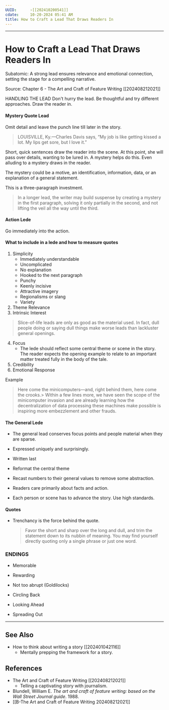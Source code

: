 ```yaml
---
UUID:      ›[[202410200541]] 
cdate:     10-20-2024 05:41 AM
title: How to Craft a Lead That Draws Readers In 
---
```


---
# How to Craft a Lead That Draws Readers In  
Subatomic: A strong lead ensures relevance and emotional connection, setting the stage for a compelling narrative.

Source: Chapter 6 - The Art and Craft of Feature Writing [[202408212021]]

HANDLING THE LEAD
Don't hurry the lead. Be thoughtful and try different approaches. Draw the reader in. 

#### Mystery Quote Lead
Omit detail and leave the punch line till later in the story.
> LOUISVILLE, Ky.—Charles Davis says, “My job is like getting kissed a lot. My lips get sore, but I love it.”

Short, quick sentences draw the reader into the scene. At this point, she will pass over details, wanting to be lured in. A mystery helps do this. Even alluding to a mystery draws in the reader.

The mystery could be a motive, an identification, information, data, or an explanation of a general statement.

This is a three-paragraph investment.
  > In a longer lead, the writer may build suspense by creating a mystery in the first paragraph, solving it only partially in the second, and not lifting the veil all the way until the third.

#### Action Lede
Go immediately into the action. 

#### What to include in a lede and how to measure quotes
1. Simplicity
    - Immediately understandable
    - Uncomplicated
    - No explanation
    - Hooked to the next paragraph 
    - Punchy
    - Keenly incisive
    - Attractive imagery
    - Regionalisms or slang 
    - Variety
2. Theme Relevance
3. Intrinsic Interest
  > Slice-of-life leads are only as good as the material used. In fact, dull people doing or saying dull things make worse leads than lackluster general openings.
4. Focus
     - The lede should reflect some central theme or scene in the story. The reader expects the opening example to relate to an important matter treated fully in the body of the tale.
5. Credibility
6. Emotional Response

Example
  > Here come the minicomputers—and, right behind them, here come the crooks.> 
  > Within a few lines more, we have seen the scope of the minicomputer invasion and are already learning how the decentralization of data processing these machines make possible is inspiring more embezzlement and other frauds.

#### The General Lede
- The general lead conserves focus points and people material when they are sparse.
- Expressed uniquely and surprisingly. 
- Written last
- Reformat the central theme


- Recast numbers to their general values to remove some abstraction.
- Readers care primarily about facts and action. 
- Each person or scene has to advance the story. Use high standards.

#### Quotes 
- Trenchancy is the force behind the quote.
   > Favor the short and sharp over the long and dull, and trim the statement down to its nubbin of meaning. You may find yourself directly quoting only a single phrase or just one word. 


### ENDINGS
- Memorable
- Rewarding
- Not too abrupt (Goldilocks)

- Circling Back
- Looking Ahead
- Spreading Out 


---------------------------------
## See Also
- How to think about writing a story [[202401042116]]
     * Mentally prepping the framework for a story.

## References
- The Art and Craft of Feature Writing [[202408212021]]
     - Telling a captivating story with journalism.
 - Blundell, William E. _The art and craft of feature writing: based on the Wall Street Journal guide_. 1988. 
- [[B-The Art and Craft of Feature Writing 202408212021]]